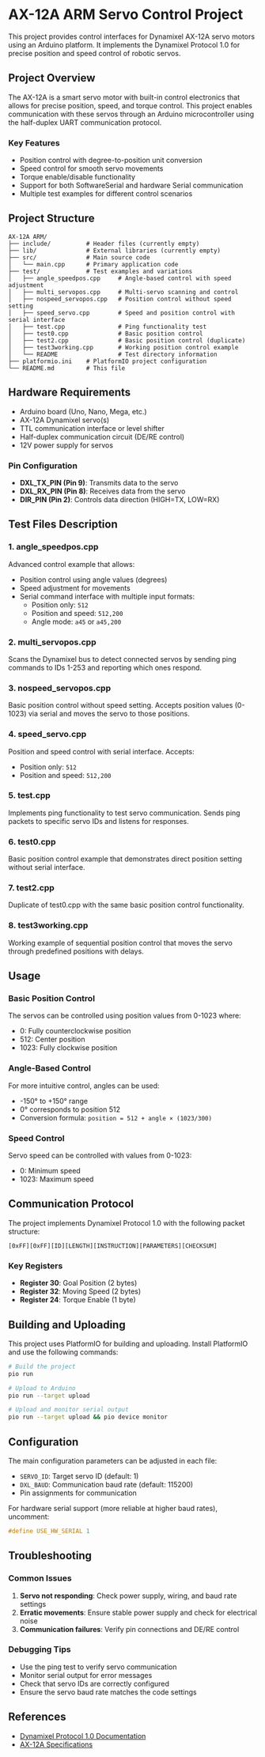 # AX-12A ARM Servo Control Project

This project provides control interfaces for Dynamixel AX-12A servo motors using an Arduino platform. It implements the Dynamixel Protocol 1.0 for precise position and speed control of robotic servos.

## Project Overview

The AX-12A is a smart servo motor with built-in control electronics that allows for precise position, speed, and torque control. This project enables communication with these servos through an Arduino microcontroller using the half-duplex UART communication protocol.

### Key Features
- Position control with degree-to-position unit conversion
- Speed control for smooth servo movements
- Torque enable/disable functionality
- Support for both SoftwareSerial and hardware Serial communication
- Multiple test examples for different control scenarios

## Project Structure

```
AX-12A ARM/
├── include/          # Header files (currently empty)
├── lib/              # External libraries (currently empty)
├── src/              # Main source code
│   └── main.cpp      # Primary application code
├── test/             # Test examples and variations
│   ├── angle_speedpos.cpp     # Angle-based control with speed adjustment
│   ├── multi_servopos.cpp     # Multi-servo scanning and control
│   ├── nospeed_servopos.cpp   # Position control without speed setting
│   ├── speed_servo.cpp        # Speed and position control with serial interface
│   ├── test.cpp               # Ping functionality test
│   ├── test0.cpp              # Basic position control
│   ├── test2.cpp              # Basic position control (duplicate)
│   ├── test3working.cpp       # Working position control example
│   └── README                 # Test directory information
├── platformio.ini    # PlatformIO project configuration
└── README.md         # This file
```

## Hardware Requirements

- Arduino board (Uno, Nano, Mega, etc.)
- AX-12A Dynamixel servo(s)
- TTL communication interface or level shifter
- Half-duplex communication circuit (DE/RE control)
- 12V power supply for servos

### Pin Configuration
- **DXL_TX_PIN (Pin 9)**: Transmits data to the servo
- **DXL_RX_PIN (Pin 8)**: Receives data from the servo
- **DIR_PIN (Pin 2)**: Controls data direction (HIGH=TX, LOW=RX)

## Test Files Description

### 1. angle_speedpos.cpp
Advanced control example that allows:
- Position control using angle values (degrees)
- Speed adjustment for movements
- Serial command interface with multiple input formats:
  - Position only: `512`
  - Position and speed: `512,200`
  - Angle mode: `a45` or `a45,200`

### 2. multi_servopos.cpp
Scans the Dynamixel bus to detect connected servos by sending ping commands to IDs 1-253 and reporting which ones respond.

### 3. nospeed_servopos.cpp
Basic position control without speed setting. Accepts position values (0-1023) via serial and moves the servo to those positions.

### 4. speed_servo.cpp
Position and speed control with serial interface. Accepts:
- Position only: `512`
- Position and speed: `512,200`

### 5. test.cpp
Implements ping functionality to test servo communication. Sends ping packets to specific servo IDs and listens for responses.

### 6. test0.cpp
Basic position control example that demonstrates direct position setting without serial interface.

### 7. test2.cpp
Duplicate of test0.cpp with the same basic position control functionality.

### 8. test3working.cpp
Working example of sequential position control that moves the servo through predefined positions with delays.

## Usage

### Basic Position Control
The servos can be controlled using position values from 0-1023 where:
- 0: Fully counterclockwise position
- 512: Center position
- 1023: Fully clockwise position

### Angle-Based Control
For more intuitive control, angles can be used:
- -150° to +150° range
- 0° corresponds to position 512
- Conversion formula: `position = 512 + angle × (1023/300)`

### Speed Control
Servo speed can be controlled with values from 0-1023:
- 0: Minimum speed
- 1023: Maximum speed

## Communication Protocol

The project implements Dynamixel Protocol 1.0 with the following packet structure:
```
[0xFF][0xFF][ID][LENGTH][INSTRUCTION][PARAMETERS][CHECKSUM]
```

### Key Registers
- **Register 30**: Goal Position (2 bytes)
- **Register 32**: Moving Speed (2 bytes)
- **Register 24**: Torque Enable (1 byte)

## Building and Uploading

This project uses PlatformIO for building and uploading. Install PlatformIO and use the following commands:

```bash
# Build the project
pio run

# Upload to Arduino
pio run --target upload

# Upload and monitor serial output
pio run --target upload && pio device monitor
```

## Configuration

The main configuration parameters can be adjusted in each file:
- `SERVO_ID`: Target servo ID (default: 1)
- `DXL_BAUD`: Communication baud rate (default: 115200)
- Pin assignments for communication

For hardware serial support (more reliable at higher baud rates), uncomment:
```cpp
#define USE_HW_SERIAL 1
```

## Troubleshooting

### Common Issues
1. **Servo not responding**: Check power supply, wiring, and baud rate settings
2. **Erratic movements**: Ensure stable power supply and check for electrical noise
3. **Communication failures**: Verify pin connections and DE/RE control

### Debugging Tips
- Use the ping test to verify servo communication
- Monitor serial output for error messages
- Check that servo IDs are correctly configured
- Ensure the servo baud rate matches the code settings

## References

- [Dynamixel Protocol 1.0 Documentation](https://emanual.robotis.com/docs/en/dxl/protocol1/)
- [AX-12A Specifications](https://emanual.robotis.com/docs/en/dxl/ax/ax-12a/)